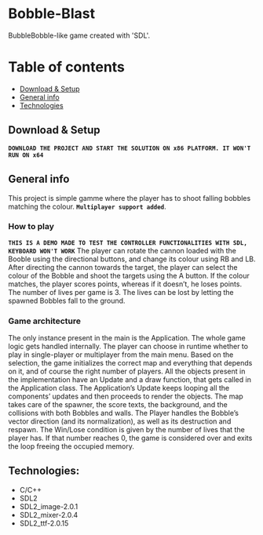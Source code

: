 # Bobble-Blast
BubbleBobble-like game created with 'SDL'.


# Table of contents
* [Download & Setup](#download)
* [General info](#general-info)
* [Technologies](#technologies)


## Download & Setup  
**`DOWNLOAD THE PROJECT AND START THE SOLUTION ON x86 PLATFORM. IT WON'T RUN ON x64`**

## General info
This project is simple gamme where the player has to shoot falling bobbles matching the colour. **`Multiplayer support added`**.
### How to play
**`THIS IS A DEMO MADE TO TEST THE CONTROLLER FUNCTIONALITIES WITH SDL, KEYBOARD WON'T WORK`**
The player can rotate the cannon loaded with the Booble using the directional buttons, and change its colour using RB and LB. After directing the cannon towards the target, the player can select the colour of the Bobble and shoot the targets using the A button. If the colour matches, the player scores points, whereas if it doesn’t, he loses points. 
The number of lives per game is 3. The lives can be lost by letting the spawned Bobbles fall to the ground.
### Game architecture
The only instance present in the main is the Application. The whole game logic gets handled internally. 
The player can choose in runtime whether to play in single-player or multiplayer from the main menu. Based on the selection, the game initializes the correct map and everything that depends on it, and of course the right number of players.
All the objects present in the implementation have an Update and a draw function, that gets called in the Application class.
The Application’s Update keeps looping all the components’ updates and then proceeds to render the objects. The map takes care of the spawner, the score texts, the background, and the collisions with both Bobbles and walls. The Player handles the Bobble’s vector direction (and its normalization), as well as its destruction and respawn. 
The Win/Lose condition is given by the number of lives that the player has. If that number reaches 0, the game is considered over and exits the loop freeing the occupied memory.

## Technologies:
- C/C++
- SDL2
- SDL2_image-2.0.1
- SDL2_mixer-2.0.4
- SDL2_ttf-2.0.15

